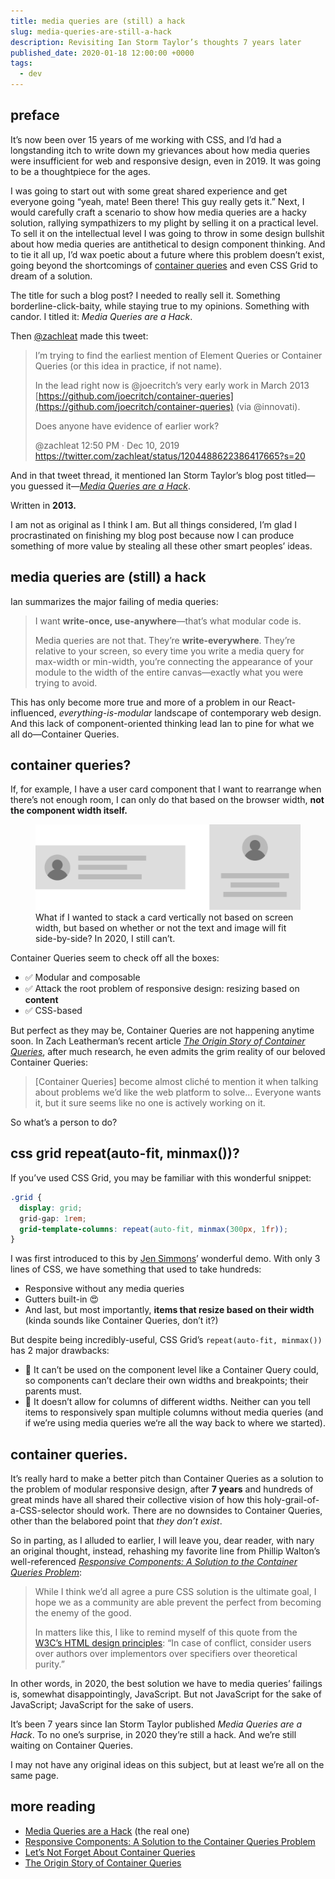 ```yaml
---
title: media queries are (still) a hack
slug: media-queries-are-still-a-hack
description: Revisiting Ian Storm Taylor’s thoughts 7 years later
published_date: 2020-01-18 12:00:00 +0000
tags:
  - dev
---
```


## preface

It’s now been over 15 years of me working with CSS, and I’d had a longstanding itch to write down my
grievances about how media queries were insufficient for web and responsive design, even in 2019. It
was going to be a thoughtpiece for the ages.

I was going to start out with some great shared experience and get everyone going “yeah, mate! Been
there! This guy really gets it.” Next, I would carefully craft a scenario to show how media queries
are a hacky solution, rallying sympathizers to my plight by selling it on a practical level. To sell
it on the intellectual level I was going to throw in some design bullshit about how media queries
are antithetical to design component thinking. And to tie it all up, I’d wax poetic about a future
where this problem doesn’t exist, going beyond the shortcomings of [container queries][cs] and even
CSS Grid to dream of a solution.

The title for such a blog post? I needed to really sell it. Something borderline-click-baity, while
staying true to my opinions. Something with candor. I titled it: _Media Queries are a Hack_.

Then [@zachleat][@zachleat] made this tweet:

> I’m trying to find the earliest mention of Element Queries or Container Queries (or this idea in
> practice, if not name).
>
> In the lead right now is @joecritch’s very early work in March 2013
> [https://github.com/joecritch/container-queries](https://github.com/joecritch/container-queries)
> (via @innovati).
>
> Does anyone have evidence of earlier work?
>
> @zachleat 12:50 PM · Dec 10, 2019 https://twitter.com/zachleat/status/1204488622386417665?s=20

And in that tweet thread, it mentioned Ian Storm Taylor’s blog post titled—you guessed it—[_Media
Queries are a Hack_][ist].

Written in **2013.**

I am not as original as I think I am. But all things considered, I’m glad I procrastinated on
finishing my blog post because now I can produce something of more value by stealing all these other
smart peoples’ ideas.

## media queries are (still) a hack

Ian summarizes the major failing of media queries:

> I want **write-once, use-anywhere**—that’s what modular code is.
>
> Media queries are not that. They’re **write-everywhere**. They’re relative to your screen, so
> every time you write a media query for max-width or min-width, you’re connecting the appearance of
> your module to the width of the entire canvas—exactly what you were trying to avoid.

This has only become more true and more of a problem in our React-influenced,
_everything-is-modular_ landscape of contemporary web design. And this lack of component-oriented
thinking lead Ian to pine for what we all do—Container Queries.

## container queries?

If, for example, I have a user card component that I want to rearrange when there’s not enough room,
I can only do that based on the browser width, **not the component width itself.**

<figure>
  <img src="/assets/images/media-queries-are-still-a-hack/user-cards.svg" alt="A horizontally-laid out user card next to a vertical one" />
  <figcaption>What if I wanted to stack a card vertically not based on screen width, but based on whether or not the text and image will fit side-by-side? In 2020, I still can’t.</figcaption>
</figure>

Container Queries seem to check off all the boxes:

- ✅ Modular and composable
- ✅ Attack the root problem of responsive design: resizing based on **content**
- ✅ CSS-based

But perfect as they may be, Container Queries are not happening anytime soon. In Zach Leatherman’s
recent article [_The Origin Story of Container Queries_][zl], after much research, he even admits
the grim reality of our beloved Container Queries:

> [Container Queries] become almost cliché to mention it when talking about problems we’d like the
> web platform to solve… Everyone wants it, but it sure seems like no one is actively working on it.

So what’s a person to do?

## css grid repeat(auto-fit, minmax())?

If you’ve used CSS Grid, you may be familiar with this wonderful snippet:

```css
.grid {
  display: grid;
  grid-gap: 1rem;
  grid-template-columns: repeat(auto-fit, minmax(300px, 1fr));
}
```

I was first introduced to this by [Jen Simmons][js]’ wonderful demo. With only 3 lines of CSS, we
have something that used to take hundreds:

- Responsive without any media queries
- Gutters built-in 😍
- And last, but most importantly, **items that resize based on their width** (kinda sounds like
  Container Queries, don’t it?)

But despite being incredibly-useful, CSS Grid’s `repeat(auto-fit, minmax())` has 2 major drawbacks:

- 🚫 It can’t be used on the component level like a Container Query could, so components can’t
  declare their own widths and breakpoints; their parents must.
- 🚫 It doesn’t allow for columns of different widths. Neither can you tell items to responsively
  span multiple columns without media queries (and if we’re using media queries we‘re all the way
  back to where we started).

## container queries.

It’s really hard to make a better pitch than Container Queries as a solution to the problem of
modular responsive design, after **7 years** and hundreds of great minds have all shared their
collective vision of how this holy-grail-of-a-CSS-selector should work. There are no downsides to
Container Queries, other than the belabored point that _they don’t exist_.

So in parting, as I alluded to earlier, I will leave you, dear reader, with nary an original
thought, instead, rehashing my favorite line from Phillip Walton’s well-referenced [_Responsive
Components: A Solution to the Container Queries Problem_][pw]:

> While I think we’d all agree a pure CSS solution is the ultimate goal, I hope we as a community
> are able prevent the perfect from becoming the enemy of the good.
>
> In matters like this, I like to remind myself of this quote from the [W3C’s HTML design
> principles][w3c]: “In case of conflict, consider users over authors over implementors over
> specifiers over theoretical purity.”

In other words, in 2020, the best solution we have to media queries’ failings is, somewhat
disappointingly, JavaScript. But not JavaScript for the sake of JavaScript; JavaScript for the sake
of users.

It’s been 7 years since Ian Storm Taylor published _Media Queries are a Hack_. To no one’s surprise,
in 2020 they’re still a hack. And we’re still waiting on Container Queries.

I may not have any original ideas on this subject, but at least we’re all on the same page.

## more reading

- [Media Queries are a Hack][ist] (the real one)
- [Responsive Components: A Solution to the Container Queries Problem][pw]
- [Let’s Not Forget About Container Queries][css]
- [The Origin Story of Container Queries][zl]

[@zachleat]: https://twitter.com/zachleat
[cs]: https://github.com/joecritch/container-queries
[css]: https://css-tricks.com/lets-not-forget-about-container-queries/
[js]: https://labs.jensimmons.com/2017/03-009.html
[ist]: https://ianstormtaylor.com/media-queries-are-a-hack/
[pw]:
  https://philipwalton.com/articles/responsive-components-a-solution-to-the-container-queries-problem/
[w3c]: https://www.w3.org/TR/html-design-principles/
[zl]: https://www.zachleat.com/web/origin-container-queries/
